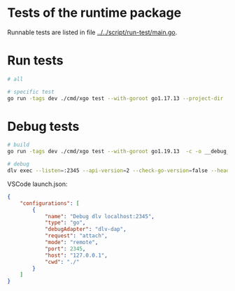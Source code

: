 # Tests of the runtime package
Runnable tests are listed in file [../../script/run-test/main.go](../../script/run-test/main.go).

# Run tests
```sh
# all

# specific test
go run -tags dev ./cmd/xgo test --with-goroot go1.17.13 --project-dir ./runtime/test/mock_var -v -run TestThirdPartyTypeMethodVar
```

# Debug tests
```bash
# build
go run -tags dev ./cmd/xgo test --with-goroot go1.19.13  -c -o __debug_bin_test -gcflags="all=-N -l" --project-dir runtime/test ./patch

# debug
dlv exec --listen=:2345 --api-version=2 --check-go-version=false --headless -- ./__debug_bin_test -test.run TestPatchTypeMethodCtxArg
```


VSCode launch.json:
```json
{
    "configurations": [
        {
            "name": "Debug dlv localhost:2345",
            "type": "go",
            "debugAdapter": "dlv-dap",
            "request": "attach",
            "mode": "remote",
            "port": 2345,
            "host": "127.0.0.1",
            "cwd": "./"
        }
    ]
}
```